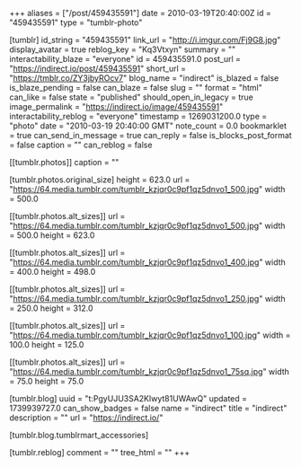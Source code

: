 +++
aliases = ["/post/459435591"]
date = 2010-03-19T20:40:00Z
id = "459435591"
type = "tumblr-photo"

[tumblr]
id_string = "459435591"
link_url = "http://i.imgur.com/Fj9G8.jpg"
display_avatar = true
reblog_key = "Kq3Vtxyn"
summary = ""
interactability_blaze = "everyone"
id = 459435591.0
post_url = "https://indirect.io/post/459435591"
short_url = "https://tmblr.co/ZY3jbyROcv7"
blog_name = "indirect"
is_blazed = false
is_blaze_pending = false
can_blaze = false
slug = ""
format = "html"
can_like = false
state = "published"
should_open_in_legacy = true
image_permalink = "https://indirect.io/image/459435591"
interactability_reblog = "everyone"
timestamp = 1269031200.0
type = "photo"
date = "2010-03-19 20:40:00 GMT"
note_count = 0.0
bookmarklet = true
can_send_in_message = true
can_reply = false
is_blocks_post_format = false
caption = ""
can_reblog = false

[[tumblr.photos]]
caption = ""

[tumblr.photos.original_size]
height = 623.0
url = "https://64.media.tumblr.com/tumblr_kzjqr0c9pf1qz5dnvo1_500.jpg"
width = 500.0

[[tumblr.photos.alt_sizes]]
url = "https://64.media.tumblr.com/tumblr_kzjqr0c9pf1qz5dnvo1_500.jpg"
width = 500.0
height = 623.0

[[tumblr.photos.alt_sizes]]
url = "https://64.media.tumblr.com/tumblr_kzjqr0c9pf1qz5dnvo1_400.jpg"
width = 400.0
height = 498.0

[[tumblr.photos.alt_sizes]]
url = "https://64.media.tumblr.com/tumblr_kzjqr0c9pf1qz5dnvo1_250.jpg"
width = 250.0
height = 312.0

[[tumblr.photos.alt_sizes]]
url = "https://64.media.tumblr.com/tumblr_kzjqr0c9pf1qz5dnvo1_100.jpg"
width = 100.0
height = 125.0

[[tumblr.photos.alt_sizes]]
url = "https://64.media.tumblr.com/tumblr_kzjqr0c9pf1qz5dnvo1_75sq.jpg"
width = 75.0
height = 75.0

[tumblr.blog]
uuid = "t:PgyUJU3SA2Klwyt81UWAwQ"
updated = 1739939727.0
can_show_badges = false
name = "indirect"
title = "indirect"
description = ""
url = "https://indirect.io/"

[tumblr.blog.tumblrmart_accessories]

[tumblr.reblog]
comment = ""
tree_html = ""
+++
